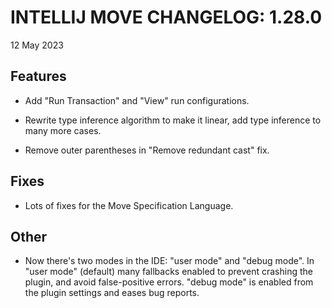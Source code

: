 # INTELLIJ MOVE CHANGELOG: 1.28.0

12 May 2023

## Features

* Add "Run Transaction" and "View" run configurations. 

* Rewrite type inference algorithm to make it linear, add type inference to many more cases.

* Remove outer parentheses in "Remove redundant cast" fix.

## Fixes

* Lots of fixes for the Move Specification Language. 

## Other

* Now there's two modes in the IDE: "user mode" and "debug mode". In "user mode" (default) many fallbacks enabled to prevent
crashing the plugin, and avoid false-positive errors. "debug mode" is enabled from the plugin settings and 
eases bug reports.  
